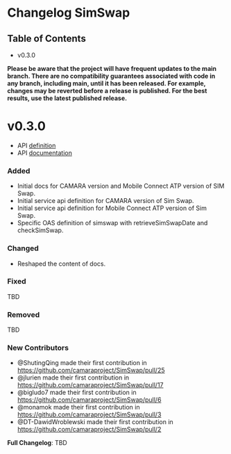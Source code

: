 # Changelog SimSwap

## Table of Contents

- v0.3.0

**Please be aware that the project will have frequent updates to the main branch. There are no compatibility guarantees associated with code in any branch, including main, until it has been released. For example, changes may be reverted before a release is published. For the best results, use the latest published release.**

# v0.3.0
- API [definition](https://github.com/camaraproject/SimSwap/tree/main/code/API_definitions)
- API [documentation](https://github.com/camaraproject/SimSwap/tree/main/documentation)

### Added
* Initial docs for CAMARA version and Mobile Connect ATP version of SIM Swap.
* Initial service api definition for CAMARA version of Sim Swap.
* Initial service api definition for Mobile Connect ATP version of Sim Swap.
* Specific OAS definition of simswap with retrieveSimSwapDate and checkSimSwap.

### Changed
* Reshaped the content of docs.

### Fixed
TBD

### Removed
TBD

### New Contributors
* @ShutingQing made their first contribution in https://github.com/camaraproject/SimSwap/pull/25
* @jlurien made their first contribution in https://github.com/camaraproject/SimSwap/pull/17
* @bigludo7 made their first contribution in https://github.com/camaraproject/SimSwap/pull/6
* @monamok made their first contribution in https://github.com/camaraproject/SimSwap/pull/3
* @DT-DawidWroblewski made their first contribution in https://github.com/camaraproject/SimSwap/pull/2

**Full Changelog**: TBD
